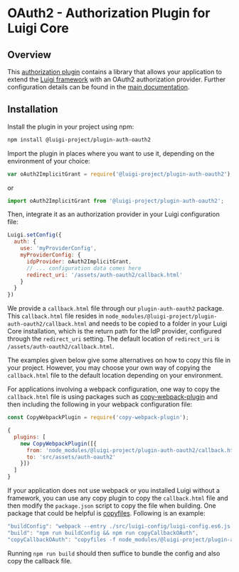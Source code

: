 <!-- meta
{
  "node": {
    "label": "OAuth2",
    "category": {
      "label": "Authorization Plugins",
      "collapsible": true
    },
    "metaData": {
      "categoryPosition": 2,
      "position": 12
    }
  }
}
meta -->
# OAuth2 - Authorization Plugin for Luigi Core

## Overview

This [authorization plugin](https://github.com/SAP/luigi/tree/master/plugins/auth/public/auth-oauth2) contains a library that allows your application to extend the [Luigi framework](https://github.com/SAP/luigi/tree/master/core) with an OAuth2 authorization provider.
Further configuration details can be found in the [main documentation](https://docs.luigi-project.io/docs/authorization-configuration#oauth2-implicit-grant-configuration).

## Installation

Install the plugin in your project using npm:
```bash
npm install @luigi-project/plugin-auth-oauth2
```

Import the plugin in places where you want to use it, depending on the environment of your choice:
```javascript
var oAuth2ImplicitGrant = require('@luigi-project/plugin-auth-oauth2');
```
or
```javascript
import oAuth2ImplicitGrant from '@luigi-project/plugin-auth-oauth2';
```

Then, integrate it as an authorization provider in your Luigi configuration file:
```javascript
Luigi.setConfig({
  auth: {
    use: 'myProviderConfig',
    myProviderConfig: {
      idpProvider: oAuth2ImplicitGrant,
      // ... configuration data comes here
      redirect_uri: '/assets/auth-oauth2/callback.html'
    }
  }
})
```

 We provide a `callback.html` file through our `plugin-auth-oauth2` package. This `callback.html` file resides in `node_modules/@luigi-project/plugin-auth-oauth2/callback.html` and needs to be copied to a folder in your Luigi Core installation, which is the return path for the IdP provider, configured through the `redirect_uri` setting. The default location of `redirect_uri` is `/assets/auth-oauth2/callback.html`.

The examples given below give some alternatives on how to copy this file in your project. However, you may choose your own way of copying the `callback.html` file to the default location depending on your environment.

For applications involving a webpack configuration, one way to copy the `callback.html` file is using packages such as [copy-webpack-plugin](https://www.npmjs.com/package/copy-webpack-plugin) and then including the following in your webpack configuration file:

```javascript
const CopyWebpackPlugin = require('copy-webpack-plugin');

{
  plugins: [
    new CopyWebpackPlugin([{
      from: 'node_modules/@luigi-project/plugin-auth-oauth2/callback.html',
      to: 'src/assets/auth-oauth2'
    }])
  ]
}
```

If your application does not use webpack or you installed Luigi without a framework, you can use any copy plugin to copy the `callback.html` file and then modify the `package.json` script to copy the file when building. One package that could be helpful is [copyfiles](https://www.npmjs.com/package/copyfiles). Following is an example:

```javascript
"buildConfig": "webpack --entry ./src/luigi-config/luigi-config.es6.js --output-path ./public/assets --output-filename luigi-config.js --mode production",
"build": "npm run buildConfig && npm run copyCallbackOAuth",
"copyCallbackOAuth": "copyfiles -f node_modules/@luigi-project/plugin-auth-oauth2/callback.html public/assets/auth-oauth2"
```

Running `npm run build` should then suffice to bundle the config and also copy the callback file.
